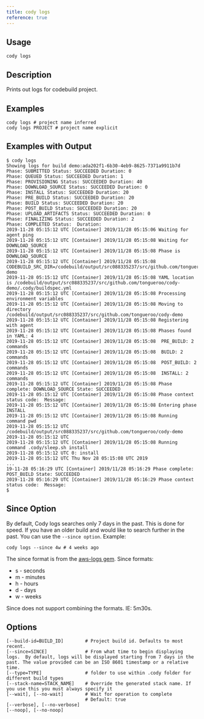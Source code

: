 ```yaml
---
title: cody logs
reference: true
---
```


## Usage

    cody logs

## Description

Prints out logs for codebuild project.

## Examples

    cody logs # project name inferred
    cody logs PROJECT # project name explicit

## Examples with Output

    $ cody logs
    Showing logs for build demo:ada202f1-6b30-4eb9-8625-7371a9911b7d
    Phase: SUBMITTED Status: SUCCEEDED Duration: 0
    Phase: QUEUED Status: SUCCEEDED Duration: 1
    Phase: PROVISIONING Status: SUCCEEDED Duration: 40
    Phase: DOWNLOAD_SOURCE Status: SUCCEEDED Duration: 0
    Phase: INSTALL Status: SUCCEEDED Duration: 20
    Phase: PRE_BUILD Status: SUCCEEDED Duration: 20
    Phase: BUILD Status: SUCCEEDED Duration: 20
    Phase: POST_BUILD Status: SUCCEEDED Duration: 20
    Phase: UPLOAD_ARTIFACTS Status: SUCCEEDED Duration: 0
    Phase: FINALIZING Status: SUCCEEDED Duration: 2
    Phase: COMPLETED Status:  Duration:
    2019-11-28 05:15:12 UTC [Container] 2019/11/28 05:15:06 Waiting for agent ping
    2019-11-28 05:15:12 UTC [Container] 2019/11/28 05:15:08 Waiting for DOWNLOAD_SOURCE
    2019-11-28 05:15:12 UTC [Container] 2019/11/28 05:15:08 Phase is DOWNLOAD_SOURCE
    2019-11-28 05:15:12 UTC [Container] 2019/11/28 05:15:08 CODEBUILD_SRC_DIR=/codebuild/output/src088335237/src/github.com/tongueroo/cody-demo
    2019-11-28 05:15:12 UTC [Container] 2019/11/28 05:15:08 YAML location is /codebuild/output/src088335237/src/github.com/tongueroo/cody-demo/.cody/buildspec.yml
    2019-11-28 05:15:12 UTC [Container] 2019/11/28 05:15:08 Processing environment variables
    2019-11-28 05:15:12 UTC [Container] 2019/11/28 05:15:08 Moving to directory /codebuild/output/src088335237/src/github.com/tongueroo/cody-demo
    2019-11-28 05:15:12 UTC [Container] 2019/11/28 05:15:08 Registering with agent
    2019-11-28 05:15:12 UTC [Container] 2019/11/28 05:15:08 Phases found in YAML: 4
    2019-11-28 05:15:12 UTC [Container] 2019/11/28 05:15:08  PRE_BUILD: 2 commands
    2019-11-28 05:15:12 UTC [Container] 2019/11/28 05:15:08  BUILD: 2 commands
    2019-11-28 05:15:12 UTC [Container] 2019/11/28 05:15:08  POST_BUILD: 2 commands
    2019-11-28 05:15:12 UTC [Container] 2019/11/28 05:15:08  INSTALL: 2 commands
    2019-11-28 05:15:12 UTC [Container] 2019/11/28 05:15:08 Phase complete: DOWNLOAD_SOURCE State: SUCCEEDED
    2019-11-28 05:15:12 UTC [Container] 2019/11/28 05:15:08 Phase context status code:  Message:
    2019-11-28 05:15:12 UTC [Container] 2019/11/28 05:15:08 Entering phase INSTALL
    2019-11-28 05:15:12 UTC [Container] 2019/11/28 05:15:08 Running command pwd
    2019-11-28 05:15:12 UTC /codebuild/output/src088335237/src/github.com/tongueroo/cody-demo
    2019-11-28 05:15:12 UTC
    2019-11-28 05:15:12 UTC [Container] 2019/11/28 05:15:08 Running command .cody/sleep.sh install
    2019-11-28 05:15:12 UTC 0: install
    2019-11-28 05:15:12 UTC Thu Nov 28 05:15:08 UTC 2019
    ...
    19-11-28 05:16:29 UTC [Container] 2019/11/28 05:16:29 Phase complete: POST_BUILD State: SUCCEEDED
    2019-11-28 05:16:29 UTC [Container] 2019/11/28 05:16:29 Phase context status code:  Message:
    $

## Since Option

By default, Cody logs searches only 7 days in the past. This is done for speed. If you have an older build and would like to search further in the past.  You can use the `--since option`.  Example:

    cody logs --since 4w # 4 weeks ago

The since format is from the [aws-logs gem](https://github.com/tongueroo/aws-logs). Since formats:

* s - seconds
* m - minutes
* h - hours
* d - days
* w - weeks

Since does not support combining the formats. IE: 5m30s.


## Options

```
[--build-id=BUILD_ID]        # Project build id. Defaults to most recent.
[--since=SINCE]              # From what time to begin displaying logs.  By default, logs will be displayed starting from 7 days in the past. The value provided can be an ISO 8601 timestamp or a relative time.
[--type=TYPE]                # folder to use within .cody folder for different build types
[--stack-name=STACK_NAME]    # Override the generated stack name. If you use this you must always specify it
[--wait], [--no-wait]        # Wait for operation to complete
                             # Default: true
[--verbose], [--no-verbose]  
[--noop], [--no-noop]        
```

